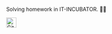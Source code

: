 Solving homework in IT-INCUBATOR. 👨‍🎓

<img alt="GitHub commit activity" src="https://img.shields.io/github/commit-activity/y/tamga05/React-kak_podrobno_React?style=flat-square" height="27">
